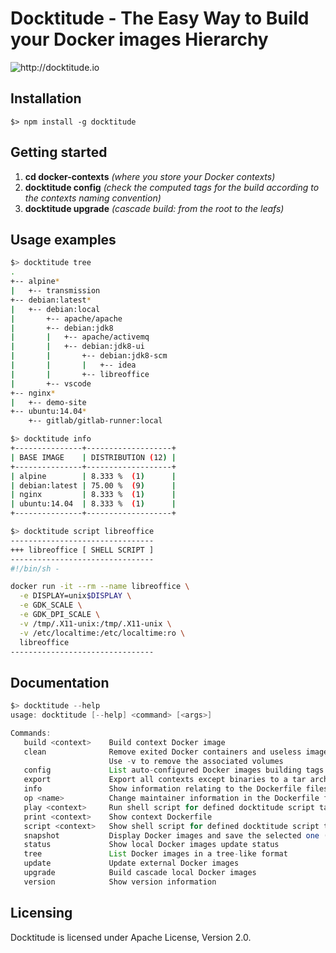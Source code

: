 # Docktitude - The Easy Way to Build your Docker images Hierarchy

![](https://raw.githubusercontent.com/docktitude/docktitude/master/docs/docktitude-logo.png "http://docktitude.io")



## Installation

```
$> npm install -g docktitude
```


## Getting started

1. **cd docker-contexts** *(where you store your Docker contexts)*
2. **docktitude config** *(check the computed tags for the build according to the contexts naming convention)*
3. **docktitude upgrade** *(cascade build: from the root to the leafs)*


## Usage examples

```bash
$> docktitude tree
.
+-- alpine*
|   +-- transmission
+-- debian:latest*
|   +-- debian:local
|       +-- apache/apache
|       +-- debian:jdk8
|       |   +-- apache/activemq
|       |   +-- debian:jdk8-ui
|       |       +-- debian:jdk8-scm
|       |       |   +-- idea
|       |       +-- libreoffice
|       +-- vscode
+-- nginx*
|   +-- demo-site
+-- ubuntu:14.04*
    +-- gitlab/gitlab-runner:local
```


```bash
$> docktitude info
+---------------+-------------------+
| BASE IMAGE    | DISTRIBUTION (12) |
+---------------+-------------------+
| alpine        | 8.333 %  (1)      |
| debian:latest | 75.00 %  (9)      |
| nginx         | 8.333 %  (1)      |
| ubuntu:14.04  | 8.333 %  (1)      |
+---------------+-------------------+
```


```bash
$> docktitude script libreoffice
--------------------------------
+++ libreoffice [ SHELL SCRIPT ]
--------------------------------
#!/bin/sh -

docker run -it --rm --name libreoffice \
  -e DISPLAY=unix$DISPLAY \
  -e GDK_SCALE \
  -e GDK_DPI_SCALE \
  -v /tmp/.X11-unix:/tmp/.X11-unix \
  -v /etc/localtime:/etc/localtime:ro \
  libreoffice
--------------------------------
```


## Documentation

```java
$> docktitude --help
usage: docktitude [--help] <command> [<args>]

Commands:
   build <context>    Build context Docker image
   clean              Remove exited Docker containers and useless images
                      Use -v to remove the associated volumes
   config             List auto-configured Docker images building tags
   export             Export all contexts except binaries to a tar archive
   info               Show information relating to the Dockerfile files
   op <name>          Change maintainer information in the Dockerfile files
   play <context>     Run shell script for defined docktitude script tags
   print <context>    Show context Dockerfile
   script <context>   Show shell script for defined docktitude script tags
   snapshot           Display Docker images and save the selected one (.tar)
   status             Show local Docker images update status
   tree               List Docker images in a tree-like format
   update             Update external Docker images
   upgrade            Build cascade local Docker images
   version            Show version information
```


## Licensing

Docktitude is licensed under Apache License, Version 2.0.

